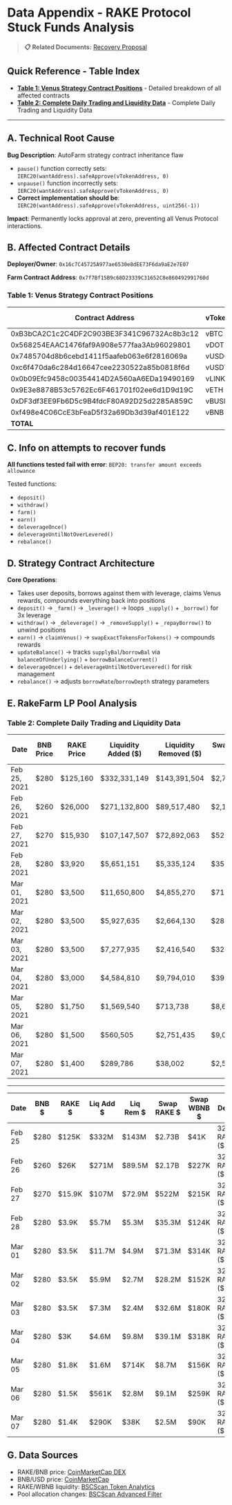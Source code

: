 # Data Appendix - RAKE Protocol Stuck Funds Analysis

> **📋 Related Documents:** [Recovery Proposal](./recovery_proposal.md)

## Quick Reference - Table Index

- **[Table 1: Venus Strategy Contract Positions](#table-1-venus-strategy-contract-positions)** - Detailed breakdown of all affected contracts
- **[Table 2: Complete Daily Trading and Liquidity Data](#table-2-complete-daily-trading-and-liquidity-data)** - Complete Daily Trading and Liquidity Data
---

## A. Technical Root Cause

**Bug Description**: AutoFarm strategy contract inheritance flaw

- `pause()` function correctly sets: `IERC20(wantAddress).safeApprove(vTokenAddress, 0)`
- `unpause()` function incorrectly sets: `IERC20(wantAddress).safeApprove(vTokenAddress, 0)`
- **Correct implementation should be**: `IERC20(wantAddress).safeApprove(vTokenAddress, uint256(-1))`

**Impact**: Permanently locks approval at zero, preventing all Venus Protocol interactions.

## B. Affected Contract Details

**Deployer/Owner**: `0x16c7C45725A977ae6530e8dEE73F6da9aE2e7E07`

**Farm Contract Address**: `0x7f7Bf15B9c68D23339C31652C8e860492991760d`



### Table 1: Venus Strategy Contract Positions

| Contract Address                           | vToken | Total vTokens | Underlying Asset | Supplied | Borrowed | Supplied USD   | Borrowed USD   | Net USD        |
| ------------------------------------------ | ------ | ------------- | ---------------- | -------- | -------- | -------------- | -------------- | -------------- |
| 0xB3bCA2C1c2C4DF2C903BE3F341C96732Ac8b3c12 | vBTC   | 450,000       | BTCB             | 9        | 5        | $1,084,372     | $616,279       | $468,093       |
| 0x568254EAAC1476faf9A908e577faa3Ab96029801 | vDOT   | 55,000        | DOT              | 1,250    | 616      | $4,825         | $2,379         | $2,446         |
| 0x7485704d8b6cebd1411f5aafeb063e6f2816069a | vUSDC  | 21,000,000    | USDC             | 544,220  | 328,750  | $544,220       | $328,750       | $215,470       |
| 0xc6f470da6c284d16647cee2230522a85b0818f6d | vUSDT  | 10,000,000    | USDT             | 257,160  | 156,250  | $257,160       | $156,250       | $100,910       |
| 0x0b09Efc9458c00354414D2A560aA6EDa19490169 | vLINK  | 230,000       | LINK             | 4,730    | 2,850    | $83,354        | $50,239        | $33,115        |
| 0x9E3e8878B53c5762Ec6F461701f02ee6d1D9d19C | vETH   | 11,000        | ETH              | 233      | 136      | $875,958       | $511,532       | $364,426       |
| 0xDF3df3EE9Fb6D5c9B4fdcF80A92D25d2285A859C | vBUSD  | 9,000,000     | BUSD             | 206,750  | 0        | $206,750       | $0             | $206,750       |
| 0xf498e4C06CcE3bFeaD5f32a69Db3d39af401E122 | vBNB   | 7,000         | BNB              | 184      | 127      | $143,901       | $99,936        | $43,965        |
| **TOTAL**                                 |        |               |                  |          |          | **$3,196,540** | **$1,765,365** | **$1,431,175** |

## C. Info on attempts to recover funds

**All functions tested fail with error**: `BEP20: transfer amount exceeds allowance`

Tested functions:

- `deposit()`
- `withdraw()`
- `farm()`
- `earn()`
- `deleverageOnce()`
- `deleverageUntilNotOverLevered()`
- `rebalance()`

## D. Strategy Contract Architecture

**Core Operations**:

- Takes user deposits, borrows against them with leverage, claims Venus rewards, compounds everything back into positions
- `deposit()` → `_farm()` → `_leverage()` → loops `_supply()` + `_borrow()` for 3x leverage
- `withdraw()` → `_deleverage()` → `_removeSupply()` + `_repayBorrow()` to unwind positions
- `earn()` → `claimVenus()` → `swapExactTokensForTokens()` → compounds rewards
- `updateBalance()` → tracks `supplyBal`/`borrowBal` via `balanceOfUnderlying()` + `borrowBalanceCurrent()`
- `deleverageOnce()` + `deleverageUntilNotOverLevered()` for risk management
- `rebalance()` → adjusts `borrowRate`/`borrowDepth` strategy parameters

## E. RakeFarm LP Pool Analysis

### Table 2: Complete Daily Trading and Liquidity Data


| Date         | BNB Price | RAKE Price | Liquidity Added ($) | Liquidity Removed ($) | Swapped RAKE ($) | Swapped WBNB ($) | Dev Fee Earned       | Venus Rewards to stuck Vaults        | Cumulative Rewards | Total Stuck Assets |
| ------------ | --------- | ---------- | ------------------- | --------------------- | ---------------- | ---------------- | -------------------- | -------------------- | ------------------ | ------------------ |
| Feb 25, 2021 | $280      | $125,160   | $332,331,149        | $143,391,504          | $2,733,344,502   | $41,104          | 32 RAKE ($3,980,088) | 32 RAKE ($3,977,509) | $3,977,509         | $1,557,670         |
| Feb 26, 2021 | $260      | $26,000    | $271,132,800        | $89,517,480           | $2,165,993,180   | $226,819         | 32 RAKE ($826,800)   | 32 RAKE ($826,280)   | $4,803,789         | $1,520,000         |
| Feb 27, 2021 | $270      | $15,930    | $107,147,507        | $72,892,063           | $522,354,425     | $214,661         | 32 RAKE ($506,574)   | 32 RAKE ($506,064)   | $5,309,853         | $1,490,000         |
| Feb 28, 2021 | $280      | $3,920     | $5,651,151          | $5,335,124            | $35,319,128      | $123,897         | 32 RAKE ($124,656)   | 32 RAKE ($124,578)   | $5,434,431         | $1,460,000         |
| Mar 01, 2021 | $280      | $3,500     | $11,650,800         | $4,855,270            | $71,308,790      | $314,065         | 32 RAKE ($111,300)   | 32 RAKE ($111,230)   | $5,545,661         | $1,458,331         |
| Mar 02, 2021 | $280      | $3,500     | $5,927,635          | $2,664,130            | $28,185,850      | $152,158         | 32 RAKE ($111,300)   | 32 RAKE ($111,230)   | $5,656,891         | $1,497,757         |
| Mar 03, 2021 | $280      | $3,500     | $7,277,935          | $2,416,540            | $32,576,530      | $179,617         | 32 RAKE ($111,300)   | 32 RAKE ($111,230)   | $5,768,121         | $1,535,008         |
| Mar 04, 2021 | $280      | $3,000     | $4,584,810          | $9,794,010            | $39,112,290      | $317,741         | 32 RAKE ($95,400)    | 32 RAKE ($95,340)    | $5,863,461         | $1,508,091         |
| Mar 05, 2021 | $280      | $1,750     | $1,569,540          | $713,738              | $8,692,289       | $156,120         | 32 RAKE ($55,650)    | 19 RAKE ($32,585)    | $5,896,046         | $1,478,607         |
| Mar 06, 2021 | $280      | $1,500     | $560,505            | $2,751,435            | $9,085,665       | $258,532         | 32 RAKE ($47,700)    | 19 RAKE ($27,930)    | $5,923,976         | $1,456,891         |
| Mar 07, 2021 | $280      | $1,400     | $289,786            | $38,002               | $2,514,400       | $89,578          | 32 RAKE ($44,520)    | 19 RAKE ($26,068)    | $5,950,044         | $1,435,175         |

---
| Date | BNB $ | RAKE $ | Liq Add $ | Liq Rem $ | Swap RAKE $ | Swap WBNB $ | Dev Fee | Venus Rewards | Cum Rewards | Stuck Assets |
|------|-------|--------|-----------|-----------|-------------|-------------|---------|---------------|-------------|--------------|
| Feb 25 | $280 | $125K | $332M | $143M | $2.73B | $41K | 32 RAKE ($4.0M) | 32 RAKE ($4.0M) | $4.0M | $1.56M |
| Feb 26 | $260 | $26K | $271M | $89.5M | $2.17B | $227K | 32 RAKE ($827K) | 32 RAKE ($826K) | $4.8M | $1.52M |
| Feb 27 | $270 | $15.9K | $107M | $72.9M | $522M | $215K | 32 RAKE ($507K) | 32 RAKE ($506K) | $5.3M | $1.49M |
| Feb 28 | $280 | $3.9K | $5.7M | $5.3M | $35.3M | $124K | 32 RAKE ($125K) | 32 RAKE ($125K) | $5.4M | $1.46M |
| Mar 01 | $280 | $3.5K | $11.7M | $4.9M | $71.3M | $314K | 32 RAKE ($111K) | 32 RAKE ($111K) | $5.5M | $1.46M |
| Mar 02 | $280 | $3.5K | $5.9M | $2.7M | $28.2M | $152K | 32 RAKE ($111K) | 32 RAKE ($111K) | $5.7M | $1.50M |
| Mar 03 | $280 | $3.5K | $7.3M | $2.4M | $32.6M | $180K | 32 RAKE ($111K) | 32 RAKE ($111K) | $5.8M | $1.54M |
| Mar 04 | $280 | $3K | $4.6M | $9.8M | $39.1M | $318K | 32 RAKE ($95K) | 32 RAKE ($95K) | $5.9M | $1.51M |
| Mar 05 | $280 | $1.8K | $1.6M | $714K | $8.7M | $156K | 32 RAKE ($56K) | 19 RAKE ($33K) | $5.9M | $1.48M |
| Mar 06 | $280 | $1.5K | $561K | $2.8M | $9.1M | $259K | 32 RAKE ($48K) | 19 RAKE ($28K) | $5.9M | $1.46M |
| Mar 07 | $280 | $1.4K | $290K | $38K | $2.5M | $90K | 32 RAKE ($45K) | 19 RAKE ($26K) | $6.0M | $1.44M |
## G. Data Sources

- RAKE/BNB price: [CoinMarketCap DEX](https://dex.coinmarketcap.com/token/bsc/0xbda8d53fe0f164915b46cd2ecffd94254b6086a2/)
- BNB/USD price: [CoinMarketCap](https://coinmarketcap.com/currencies/bnb/)
- RAKE/WBNB liquidity: [BSCScan Token Analytics](https://bscscan.com/token/0xbb4CdB9CBd36B01bD1cBaEBF2De08d9173bc095c?a=0x1cb667fe903dbdcbd27d8b35e82fbcef4ca0f621#tokenAnalytics)
- Pool allocation changes: [BSCScan Advanced Filter](https://bscscan.com/advanced-filter?tadd=0x7f7bf15b9c68d23339c31652c8e860492991760d&fadd=0x16c7C45725A977ae6530e8dEE73F6da9aE2e7E07&mtd=0x64482f79%7eSet)
